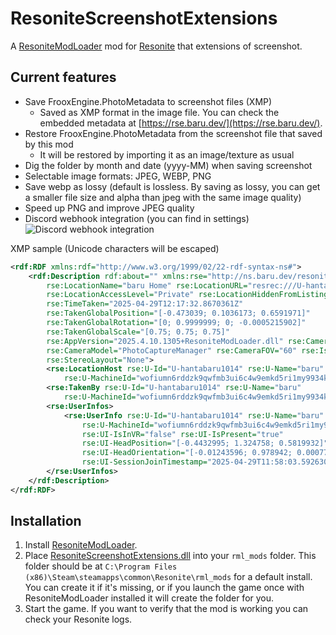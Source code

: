 # ResoniteScreenshotExtensions

A [ResoniteModLoader](https://github.com/resonite-modding-group/ResoniteModLoader) mod for [Resonite](https://resonite.com/) that extensions of screenshot.

## Current features
- Save FrooxEngine.PhotoMetadata to screenshot files (XMP)
    - Saved as XMP format in the image file. You can check the embedded metadata at [https://rse.baru.dev/](https://rse.baru.dev/).
- Restore FrooxEngine.PhotoMetadata from the screenshot file that saved by this mod
    - It will be restored by importing it as an image/texture as usual
- Dig the folder by month and date (yyyy-MM) when saving screenshot
- Selectable image formats: JPEG, WEBP, PNG
- Save webp as lossy (default is lossless. By saving as lossy, you can get a smaller file size and alpha than jpeg with the same image quality)
- Speed up PNG and improve JPEG quality
- Discord webhook integration (you can find in settings)
![Discord webhook integration](https://github.com/user-attachments/assets/ca3c2996-0259-4ee1-a4f6-82496aabd892)

XMP sample (Unicode characters will be escaped)
```xml
<rdf:RDF xmlns:rdf="http://www.w3.org/1999/02/22-rdf-syntax-ns#">
    <rdf:Description rdf:about="" xmlns:rse="http://ns.baru.dev/resonite-ss-ext/2.0/"
        rse:LocationName="baru Home" rse:LocationURL="resrec:///U-hantabaru1014/R-Home"
        rse:LocationAccessLevel="Private" rse:LocationHiddenFromListing="false"
        rse:TimeTaken="2025-04-29T12:17:32.8670361Z"
        rse:TakenGlobalPosition="[-0.473039; 0.1036173; 0.6591971]"
        rse:TakenGlobalRotation="[0; 0.9999999; 0; -0.0005215902]"
        rse:TakenGlobalScale="[0.75; 0.75; 0.75]"
        rse:AppVersion="2025.4.10.1305+ResoniteModLoader.dll" rse:CameraManufacturer="Resonite"
        rse:CameraModel="PhotoCaptureManager" rse:CameraFOV="60" rse:Is360="false"
        rse:StereoLayout="None">
        <rse:LocationHost rse:U-Id="U-hantabaru1014" rse:U-Name="baru"
            rse:U-MachineId="wofiumn6rddzk9qwfmb3ui6c4w9emkd5ri1my9934k8k6415f3so" />
        <rse:TakenBy rse:U-Id="U-hantabaru1014" rse:U-Name="baru"
            rse:U-MachineId="wofiumn6rddzk9qwfmb3ui6c4w9emkd5ri1my9934k8k6415f3so" />
        <rse:UserInfos>
            <rse:UserInfo rse:U-Id="U-hantabaru1014" rse:U-Name="baru"
                rse:U-MachineId="wofiumn6rddzk9qwfmb3ui6c4w9emkd5ri1my9934k8k6415f3so"
                rse:UI-IsInVR="false" rse:UI-IsPresent="true"
                rse:UI-HeadPosition="[-0.4432995; 1.324758; 0.5819932]"
                rse:UI-HeadOrientation="[-0.01243596; 0.978942; 0.0007779225; 0.2037579]"
                rse:UI-SessionJoinTimestamp="2025-04-29T11:58:03.5926304Z" />
        </rse:UserInfos>
    </rdf:Description>
</rdf:RDF>
```

## Installation
1. Install [ResoniteModLoader](https://github.com/resonite-modding-group/ResoniteModLoader).
2. Place [ResoniteScreenshotExtensions.dll](https://github.com/hantabaru1014/ResoniteScreenshotExtensions/releases/latest/download/ResoniteScreenshotExtensions.dll) into your `rml_mods` folder. This folder should be at `C:\Program Files (x86)\Steam\steamapps\common\Resonite\rml_mods` for a default install. You can create it if it's missing, or if you launch the game once with ResoniteModLoader installed it will create the folder for you.
3. Start the game. If you want to verify that the mod is working you can check your Resonite logs.
